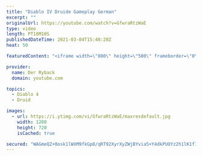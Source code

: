 ```yaml
---
title: "Diablo IV Druide Gameplay German"
excerpt: ""
originalUrl: https://youtube.com/watch?v=GfwraRtzWaE
type: video
length: PT18M10S
publishedDateTime: 2021-03-04T15:48:20Z
heat: 50

featuredContent: "<iframe width=\"800\" height=\"500\" frameborder=\"0\" src=\"https://www.youtube.com/embed/GfwraRtzWaE\" allow=\"accelerometer; autoplay; encrypted-media; gyroscope; picture-in-picture\" allowfullscreen></iframe>"

provider:
  name: Der Ryback
  domain: youtube.com

topics:
  - Diablo 4
  - Druid

images:
  - url: https://i.ytimg.com/vi/GfwraRtzWaE/maxresdefault.jpg
    width: 1280
    height: 720
    isCached: true

secured: "WAGmeQZ+0osk1lWXM9fkGp8/qRT92XyrXyZWjBYvia5+Y4dkPUOYz2h1lK1fIPwGTamk3B8XZxcTuvKJiEm/D10WYqwM9u0MaWz+ciKd6m18DEG27BVzpHEBNRe0eEqfdqUWK4nn8tdZU4dhzXhauTkdXbCGp3AfT+MkexmVFWqmkNPg1Ft3fxYv9Ax5ox9JkEvicd5EDLHG+2z6sTcRulOoUBX9qrxyPst9YQzZkRXw5bJygg8QqxfD8BsaxLDJWgN+Yv2woluOAak6qbezOmhRRmflobKoCNGpCwjwOjSLAYcO5ER+hKL+8SvjIQpncCS6f6+F7mC4HmFeczUCYlspw+Dc1YL4PQvIaY3Y8u2HH7yyQBRP2NWoMgMYnAliMpyvtXNBl3E+oJ/s3FrmJTwqfw+kREEnP+E5mir1aYE=;3l9+XCyglT76Aj00h8HAnA=="
---
```


